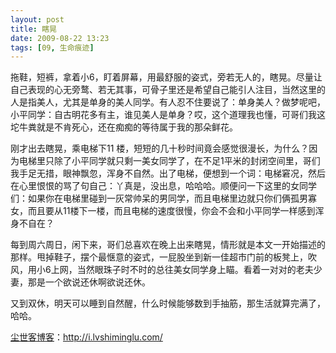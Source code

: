 ```yaml
---
layout: post
title: 瞎晃
date: 2009-08-22 13:23
tags: [09, 生命痕迹]
---
```

拖鞋，短裤，拿着小6，盯着屏幕，用最舒服的姿式，旁若无人的，瞎晃。尽量让自己表现的心无旁鹜、若无其事，可骨子里还是希望自己能引人注目，当然这里的 人是指美人，尤其是单身的美人同学。有人忍不住要说了：单身美人？做梦呢吧，小平同学：自古明花多有主，谁见美人是单身？哎，这个道理我也懂，可哥们我这 坨牛粪就是不肯死心，还在痴痴的等待属于我的那朵鲜花。

刚才出去瞎晃，乘电梯下11 楼，短短的几十秒时间竟会感觉很漫长，为什么？因为电梯里只除了小平同学就只剩一美女同学了，在不足1平米的封闭空间里，哥们我手足无措，眼神飘忽，浑身不自然。出了电梯，便想到一个词：电梯窘况，然后在心里恨恨的骂了句自己：丫真是，没出息，哈哈哈。顺便问一下这里的女同学们：如果你在电梯里碰到一灰常帅呆的男同学，而且电梯里边就只你们俩孤男寡女，而且要从11楼下一楼，而且电梯的速度很慢，你会不会和小平同学一样感到浑身不自在？

每到周六周日，闲下来，哥们总喜欢在晚上出来瞎晃，情形就是本文一开始描述的那样。甩掉鞋子，摆个最惬意的姿式，一屁股坐到新一佳超市门前的板凳上，吹风，用小6上网，当然眼珠子时不时的总往美女同学身上瞄。看着一对对的老夫少妻，那是一个欲说还休啊欲说还休。

又到双休，明天可以睡到自然醒，什么时候能够数到手抽筋，那生活就算完满了，哈哈。

<a href="http://i.lvshiminglu.com/">尘世客博客</a>：<a href="http://i.lvshiminglu.com/">http://i.lvshiminglu.com/</a>

